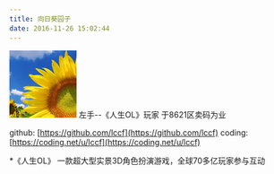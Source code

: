 ```yaml
---
title: 向日葵园子
date: 2016-11-26 15:02:44
---
```


![](/img/default/avatar.png)
左手-\-《人生OL》玩家 于8621区卖码为业

github: [https://github.com/lccf](https://github.com/lccf)
coding: [https://coding.net/u/lccf](https://coding.net/u/lccf)

*《人生OL》 一款超大型实景3D角色扮演游戏，全球70多亿玩家参与互动